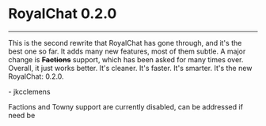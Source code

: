 # RoyalChat 0.2.0
---
This is the second rewrite that RoyalChat has gone through, and it's the best one so far. It adds many new features, most of them subtle. A major change is ~~**Factions**~~ support, which has been asked for many times over. Overall, it just works better. It's cleaner. It's faster. It's smarter. It's the new RoyalChat: 0.2.0.

\- jkcclemens

Factions and Towny support are currently disabled, can be addressed if need be